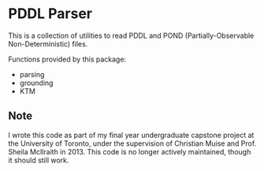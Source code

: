 # PDDL Parser

This is a collection of utilities to read PDDL and POND (Partially-Observable Non-Deterministic) files.

Functions provided by this package:

- parsing
- grounding
- KTM

## Note

I wrote this code as part of my final year undergraduate capstone project at the University of Toronto,
under the supervision of Christian Muise and Prof. Sheila McIlraith in 2013.
This code is no longer actively maintained, though it should still work.
